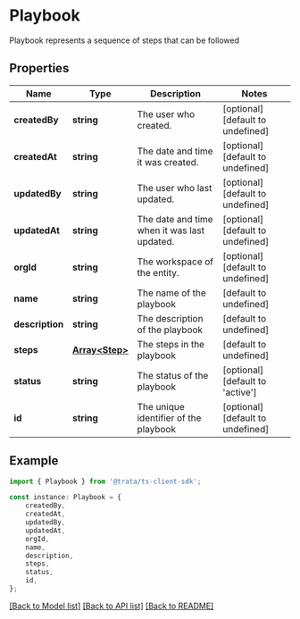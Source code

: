 # Playbook

Playbook represents a sequence of steps that can be followed

## Properties

Name | Type | Description | Notes
------------ | ------------- | ------------- | -------------
**createdBy** | **string** | The user who created. | [optional] [default to undefined]
**createdAt** | **string** | The date and time it was created. | [optional] [default to undefined]
**updatedBy** | **string** | The user who last updated. | [optional] [default to undefined]
**updatedAt** | **string** | The date and time when it was last updated. | [optional] [default to undefined]
**orgId** | **string** | The workspace of the entity. | [optional] [default to undefined]
**name** | **string** | The name of the playbook | [default to undefined]
**description** | **string** | The description of the playbook | [default to undefined]
**steps** | [**Array&lt;Step&gt;**](Step.md) | The steps in the playbook | [default to undefined]
**status** | **string** | The status of the playbook | [optional] [default to 'active']
**id** | **string** | The unique identifier of the playbook | [optional] [default to undefined]

## Example

```typescript
import { Playbook } from '@trata/ts-client-sdk';

const instance: Playbook = {
    createdBy,
    createdAt,
    updatedBy,
    updatedAt,
    orgId,
    name,
    description,
    steps,
    status,
    id,
};
```

[[Back to Model list]](../README.md#documentation-for-models) [[Back to API list]](../README.md#documentation-for-api-endpoints) [[Back to README]](../README.md)
